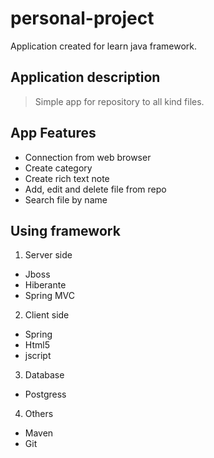 # personal-project
Application created for learn java framework.
## Application description
> Simple app for repository to all kind files.
## App Features
* Connection from web browser
* Create category 
* Create rich text note
* Add, edit and delete file from repo
* Search file by name
## Using framework
1. Server side
* Jboss
* Hiberante
* Spring MVC
2. Client side
* Spring
* Html5
* jscript
3. Database
* Postgress
4. Others
* Maven
* Git
